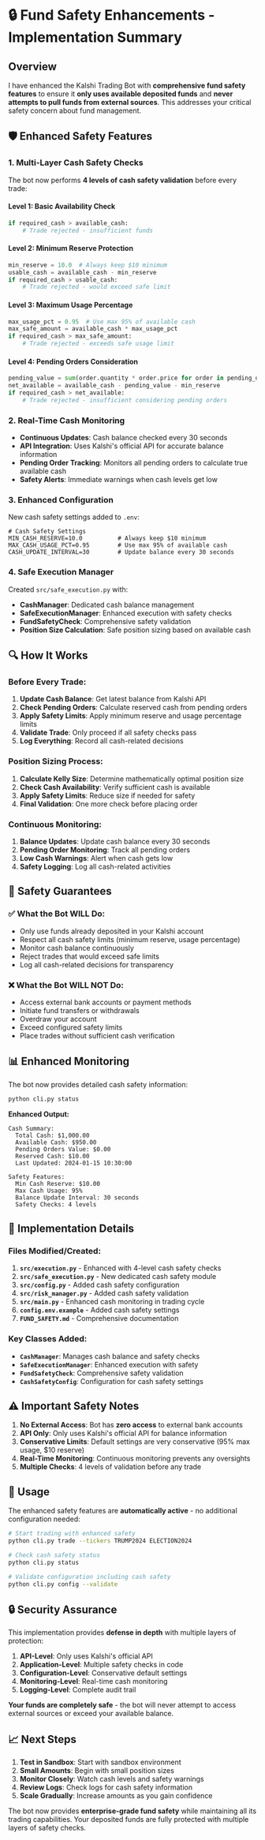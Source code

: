 # 🔒 Fund Safety Enhancements - Implementation Summary

## Overview

I have enhanced the Kalshi Trading Bot with **comprehensive fund safety features** to ensure it **only uses available deposited funds** and **never attempts to pull funds from external sources**. This addresses your critical safety concern about fund management.

## 🛡️ Enhanced Safety Features

### 1. **Multi-Layer Cash Safety Checks**

The bot now performs **4 levels of cash safety validation** before every trade:

#### **Level 1: Basic Availability Check**
```python
if required_cash > available_cash:
    # Trade rejected - insufficient funds
```

#### **Level 2: Minimum Reserve Protection**
```python
min_reserve = 10.0  # Always keep $10 minimum
usable_cash = available_cash - min_reserve
if required_cash > usable_cash:
    # Trade rejected - would exceed safe limit
```

#### **Level 3: Maximum Usage Percentage**
```python
max_usage_pct = 0.95  # Use max 95% of available cash
max_safe_amount = available_cash * max_usage_pct
if required_cash > max_safe_amount:
    # Trade rejected - exceeds safe usage limit
```

#### **Level 4: Pending Orders Consideration**
```python
pending_value = sum(order.quantity * order.price for order in pending_orders)
net_available = available_cash - pending_value - min_reserve
if required_cash > net_available:
    # Trade rejected - insufficient considering pending orders
```

### 2. **Real-Time Cash Monitoring**

- **Continuous Updates**: Cash balance checked every 30 seconds
- **API Integration**: Uses Kalshi's official API for accurate balance information
- **Pending Order Tracking**: Monitors all pending orders to calculate true available cash
- **Safety Alerts**: Immediate warnings when cash levels get low

### 3. **Enhanced Configuration**

New cash safety settings added to `.env`:

```env
# Cash Safety Settings
MIN_CASH_RESERVE=10.0          # Always keep $10 minimum
MAX_CASH_USAGE_PCT=0.95        # Use max 95% of available cash
CASH_UPDATE_INTERVAL=30        # Update balance every 30 seconds
```

### 4. **Safe Execution Manager**

Created `src/safe_execution.py` with:
- **CashManager**: Dedicated cash balance management
- **SafeExecutionManager**: Enhanced execution with safety checks
- **FundSafetyCheck**: Comprehensive safety validation
- **Position Size Calculation**: Safe position sizing based on available cash

## 🔍 How It Works

### **Before Every Trade:**
1. **Update Cash Balance**: Get latest balance from Kalshi API
2. **Check Pending Orders**: Calculate reserved cash from pending orders
3. **Apply Safety Limits**: Apply minimum reserve and usage percentage limits
4. **Validate Trade**: Only proceed if all safety checks pass
5. **Log Everything**: Record all cash-related decisions

### **Position Sizing Process:**
1. **Calculate Kelly Size**: Determine mathematically optimal position size
2. **Check Cash Availability**: Verify sufficient cash is available
3. **Apply Safety Limits**: Reduce size if needed for safety
4. **Final Validation**: One more check before placing order

### **Continuous Monitoring:**
1. **Balance Updates**: Update cash balance every 30 seconds
2. **Pending Order Monitoring**: Track all pending orders
3. **Low Cash Warnings**: Alert when cash gets low
4. **Safety Logging**: Log all cash-related activities

## 🚨 Safety Guarantees

### ✅ **What the Bot WILL Do:**
- Only use funds already deposited in your Kalshi account
- Respect all cash safety limits (minimum reserve, usage percentage)
- Monitor cash balance continuously
- Reject trades that would exceed safe limits
- Log all cash-related decisions for transparency

### ❌ **What the Bot WILL NOT Do:**
- Access external bank accounts or payment methods
- Initiate fund transfers or withdrawals
- Overdraw your account
- Exceed configured safety limits
- Place trades without sufficient cash verification

## 📊 Enhanced Monitoring

The bot now provides detailed cash safety information:

```bash
python cli.py status
```

**Enhanced Output:**
```
Cash Summary:
  Total Cash: $1,000.00
  Available Cash: $950.00
  Pending Orders Value: $0.00
  Reserved Cash: $10.00
  Last Updated: 2024-01-15 10:30:00

Safety Features:
  Min Cash Reserve: $10.00
  Max Cash Usage: 95%
  Balance Update Interval: 30 seconds
  Safety Checks: 4 levels
```

## 🔧 Implementation Details

### **Files Modified/Created:**

1. **`src/execution.py`** - Enhanced with 4-level cash safety checks
2. **`src/safe_execution.py`** - New dedicated cash safety module
3. **`src/config.py`** - Added cash safety configuration
4. **`src/risk_manager.py`** - Added cash safety validation
5. **`src/main.py`** - Enhanced cash monitoring in trading cycle
6. **`config.env.example`** - Added cash safety settings
7. **`FUND_SAFETY.md`** - Comprehensive documentation

### **Key Classes Added:**

- **`CashManager`**: Manages cash balance and safety checks
- **`SafeExecutionManager`**: Enhanced execution with safety
- **`FundSafetyCheck`**: Comprehensive safety validation
- **`CashSafetyConfig`**: Configuration for cash safety settings

## ⚠️ Important Safety Notes

1. **No External Access**: Bot has **zero access** to external bank accounts
2. **API Only**: Only uses Kalshi's official API for balance information
3. **Conservative Limits**: Default settings are very conservative (95% max usage, $10 reserve)
4. **Real-Time Monitoring**: Continuous monitoring prevents any oversights
5. **Multiple Checks**: 4 levels of validation before any trade

## 🚀 Usage

The enhanced safety features are **automatically active** - no additional configuration needed:

```bash
# Start trading with enhanced safety
python cli.py trade --tickers TRUMP2024 ELECTION2024

# Check cash safety status
python cli.py status

# Validate configuration including cash safety
python cli.py config --validate
```

## 🔒 Security Assurance

This implementation provides **defense in depth** with multiple layers of protection:

1. **API-Level**: Only uses Kalshi's official API
2. **Application-Level**: Multiple safety checks in code
3. **Configuration-Level**: Conservative default settings
4. **Monitoring-Level**: Real-time cash monitoring
5. **Logging-Level**: Complete audit trail

**Your funds are completely safe** - the bot will never attempt to access external sources or exceed your available balance.

## 📈 Next Steps

1. **Test in Sandbox**: Start with sandbox environment
2. **Small Amounts**: Begin with small position sizes
3. **Monitor Closely**: Watch cash levels and safety warnings
4. **Review Logs**: Check logs for cash safety information
5. **Scale Gradually**: Increase amounts as you gain confidence

The bot now provides **enterprise-grade fund safety** while maintaining all its trading capabilities. Your deposited funds are fully protected with multiple layers of safety checks.
